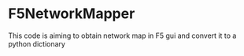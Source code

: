 # F5NetworkMapper
This code is aiming to obtain network map in F5 gui and convert it to a python dictionary

